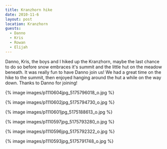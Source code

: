 ```yaml
---
title: Kranzhorn hike
date: 2010-11-6
layout: post
location: Kranzhorn
guests:
  - Danno
  - Kris
  - Rowan
  - Elijah
---
```


Danno, Kris, the boys and I hiked up the Kranzhorn, maybe the last chance
to do so before snow embraces it's summit and the little hut on the meadow
beneath. It was really fun to have Danno join us! We had a great time on
the hike to the summit, then enjoyed hanging around the hut a while on
the way down. Thanks to Danno for joining!
  
  
{% image images/p1110604jpg_5175796018_o.jpg %}
  
{% image images/p1110602jpg_5175794730_o.jpg %}
  
{% image images/p1110601jpg_5175188613_o.jpg %}
  
{% image images/p1110597jpg_5175793280_o.jpg %}
  
{% image images/p1110596jpg_5175792322_o.jpg %}
  
{% image images/p1110593jpg_5175791748_o.jpg %}
